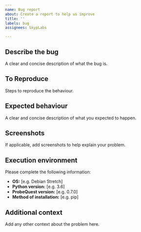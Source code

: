 ```yaml
---
name: Bug report
about: Create a report to help us improve
title: ''
labels: bug
assignees: SkypLabs

---
```


## Describe the bug

A clear and concise description of what the bug is.

## To Reproduce

Steps to reproduce the behaviour.

## Expected behaviour

A clear and concise description of what you expected to happen.

## Screenshots

If applicable, add screenshots to help explain your problem.

## Execution environment

Please complete the following information:

 - **OS:** [e.g. Debian Stretch]
 - **Python version:** [e.g. 3.6]
 - **ProbeQuest version:** [e.g. 0.7.0]
 - **Method of installation:** [e.g. pip]

## Additional context

Add any other context about the problem here.
